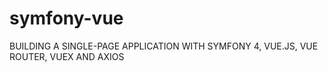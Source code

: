 # symfony-vue
BUILDING A SINGLE-PAGE APPLICATION WITH SYMFONY 4, VUE.JS, VUE ROUTER, VUEX AND AXIOS
